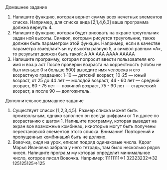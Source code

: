 Домашнее задание
1) Напишите функцию, которая вернет сумму всех нечетных элементов списка.
Например, для списка вида [2,1,4,6,3] ваша программа должна вернуть 4.
2) Напишите функцию, которая будет рисовать на экране треугольник задан ной
высоты. Символ, которым рисуется треугольник, также должен быть параметром
этой функции. Например, если в качестве параметра зваедлаитчьи ну высоты
равную 5, а символ равным «A», то результат должен быть такой:
A
AA
AAA
AAAA
AAAAA
3) Напишите программу, которая попросит ввести пользователя его имя и воз.р аст
После проверки возраста на корректность (чтобы не был меньше 0 и больше 500)
выведите имя человека и его возрастную градацию:
1-10 — детский возраст, 10-25 — юный возраст, от 25 до 44 лет — молодой возраст,
44 - 60 лет — средний возраст, 60 - 75 лет — пожилой возраст, 75 - 90 лет —
старческий возраст, а после 90 — долгожитель.

Дополнительное домашнее задание
1) Существует список [1,2,3,4,5]. Размер списка может быть произвольным, однако
заполнен он всегда цифрами от 1 и далее по возрастанию с шагом 1. Напишите
программу, которая выведет на экран все возможные комбинац, икиоторые могут
быть получены перестановкой элементов этого списка. Внимание! Повторений и
пропущенных комбинаций быть не должно.
2) Вовочка, сидя на урок, еписал подряд одинаковые числа. Кдоаг Марья Ивановна
забрала у него тетрадь, там было несколько рядов чисел. Напишите програ,м му
которая определит минимальное число, которое писал Вовочка. Например:
11111111=>1
32323232=>32
125125125=>125

